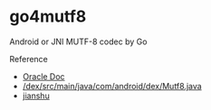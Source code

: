 # go4mutf8

Android or JNI MUTF-8 codec by Go

Reference
- [Oracle Doc](https://docs.oracle.com/javase/1.5.0/docs/guide/jni/spec/types.html#wp16542)
- [/dex/src/main/java/com/android/dex/Mutf8.java](https://www.google.com/search?q=libcore%5Cdex%5Csrc%5Cmain%5Cjava%5Ccom%5Candroid%5Cdex%5CMutf8.java)
- [jianshu](https://www.jianshu.com/p/f604a4224098)